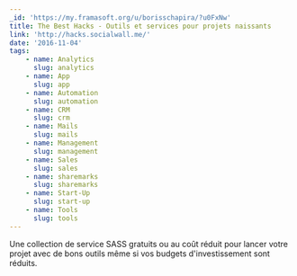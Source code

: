 ```yaml
---
_id: 'https://my.framasoft.org/u/borisschapira/?u0FxNw'
title: The Best Hacks - Outils et services pour projets naissants
link: 'http://hacks.socialwall.me/'
date: '2016-11-04'
tags:
    - name: Analytics
      slug: analytics
    - name: App
      slug: app
    - name: Automation
      slug: automation
    - name: CRM
      slug: crm
    - name: Mails
      slug: mails
    - name: Management
      slug: management
    - name: Sales
      slug: sales
    - name: sharemarks
      slug: sharemarks
    - name: Start-Up
      slug: start-up
    - name: Tools
      slug: tools
---
```


<div class="markdown"><p>Une collection de service SASS gratuits ou au coût réduit pour lancer votre projet avec de bons outils même si vos budgets d'investissement sont réduits.
</p></div>
